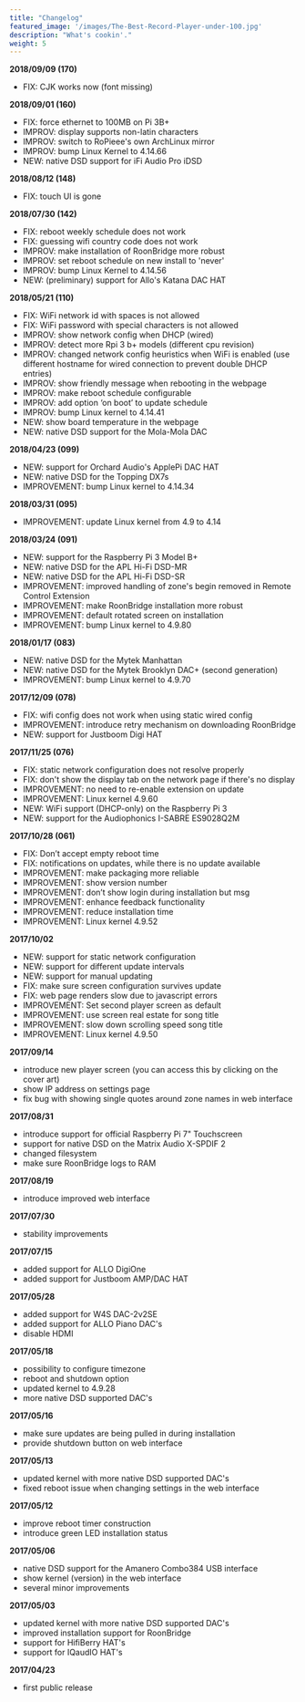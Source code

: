 ```yaml
---
title: "Changelog"
featured_image: '/images/The-Best-Record-Player-under-100.jpg'
description: "What's cookin'."
weight: 5
---
```


**2018/09/09 (170)**

* FIX: CJK works now (font missing)

**2018/09/01 (160)**

* FIX: force ethernet to 100MB on Pi 3B+
* IMPROV: display supports non-latin characters
* IMPROV: switch to RoPieee's own ArchLinux mirror
* IMPROV: bump Linux Kernel to 4.14.66
* NEW: native DSD support for iFi Audio Pro iDSD

**2018/08/12 (148)**

* FIX: touch UI is gone

**2018/07/30 (142)**

* FIX: reboot weekly schedule does not work
* FIX: guessing wifi country code does not work
* IMPROV: make installation of RoonBridge more robust
* IMPROV: set reboot schedule on new install to 'never'
* IMPROV: bump Linux Kernel to 4.14.56
* NEW: (preliminary) support for Allo's Katana DAC HAT


**2018/05/21 (110)**

* FIX: WiFi network id with spaces is not allowed
* FIX: WiFi password with special characters is not allowed
* IMPROV: show network config when DHCP (wired)
* IMPROV: detect more Rpi 3 b+ models (different cpu revision)
* IMPROV: changed network config heuristics when WiFi is enabled
  (use different hostname for wired connection to prevent double DHCP entries)
* IMPROV: show friendly message when rebooting in the webpage
* IMPROV: make reboot schedule configurable
* IMPROV: add option ‘on boot’ to update schedule
* IMPROV: bump Linux kernel to 4.14.41
* NEW: show board temperature in the webpage
* NEW: native DSD support for the Mola-Mola DAC

**2018/04/23 (099)**

* NEW: support for Orchard Audio's ApplePi DAC HAT
* NEW: native DSD for the Topping DX7s
* IMPROVEMENT: bump Linux kernel to 4.14.34

**2018/03/31 (095)**

* IMPROVEMENT: update Linux kernel from 4.9 to 4.14

**2018/03/24 (091)**

* NEW: support for the Raspberry Pi 3 Model B+
* NEW: native DSD for the APL Hi-Fi DSD-MR
* NEW: native DSD for the APL Hi-Fi DSD-SR
* IMPROVEMENT: improved handling of zone's begin removed in Remote Control Extension
* IMPROVEMENT: make RoonBridge installation more robust
* IMPROVEMENT: default rotated screen on installation
* IMPROVEMENT: bump Linux kernel to 4.9.80

**2018/01/17 (083)**

* NEW: native DSD for the Mytek Manhattan
* NEW: native DSD for the Mytek Brooklyn DAC+ (second generation)
* IMPROVEMENT: bump Linux kernel to 4.9.70

**2017/12/09 (078)**

* FIX: wifi config does not work when using static wired config
* IMPROVEMENT: introduce retry mechanism on downloading RoonBridge
* NEW: support for Justboom Digi HAT

**2017/11/25 (076)**

* FIX: static network configuration does not resolve properly
* FIX: don't show the display tab on the network page if there's no display
* IMPROVEMENT: no need to re-enable extension on update
* IMPROVEMENT: Linux kernel 4.9.60
* NEW: WiFi support (DHCP-only) on the Raspberry Pi 3
* NEW: support for the Audiophonics I-SABRE ES9028Q2M

**2017/10/28 (061)**

* FIX: Don’t accept empty reboot time
* FIX: notifications on updates, while there is no update available
* IMPROVEMENT: make packaging more reliable
* IMPROVEMENT: show version number
* IMPROVEMENT: don’t show login during installation but msg
* IMPROVEMENT: enhance feedback functionality
* IMPROVEMENT: reduce installation time
* IMPROVEMENT: Linux kernel 4.9.52

**2017/10/02**

* NEW: support for static network configuration
* NEW: support for different update intervals
* NEW: support for manual updating
* FIX: make sure screen configuration survives update
* FIX: web page renders slow due to javascript errors
* IMPROVEMENT: Set second player screen as default
* IMPROVEMENT: use screen real estate for song title
* IMPROVEMENT: slow down scrolling speed song title
* IMPROVEMENT: Linux kernel 4.9.50

**2017/09/14**

* introduce new player screen (you can access this by clicking on the cover art)
* show IP address on settings page
* fix bug with showing single quotes around zone names in web interface

**2017/08/31**

* introduce support for official Raspberry Pi 7" Touchscreen
* support for native DSD on the Matrix Audio X-SPDIF 2
* changed filesystem
* make sure RoonBridge logs to RAM

**2017/08/19**

* introduce improved web interface

**2017/07/30**

* stability improvements

**2017/07/15**

* added support for ALLO DigiOne
* added support for Justboom AMP/DAC HAT

**2017/05/28**

* added support for W4S DAC-2v2SE
* added support for ALLO Piano DAC's
* disable HDMI

**2017/05/18**

* possibility to configure timezone
* reboot and shutdown option
* updated kernel to 4.9.28
* more native DSD supported DAC's

**2017/05/16**

* make sure updates are being pulled in during installation
* provide shutdown button on web interface

**2017/05/13**

* updated kernel with more native DSD supported DAC's
* fixed reboot issue when changing settings in the web interface

**2017/05/12**

* improve reboot timer construction
* introduce green LED installation status

**2017/05/06**

* native DSD support for the Amanero Combo384 USB interface
* show kernel (version) in the web interface
* several minor improvements

**2017/05/03**

* updated kernel with more native DSD supported DAC's
* improved installation support for RoonBridge
* support for HifiBerry HAT's
* support for IQaudIO HAT's

**2017/04/23**

* first public release

